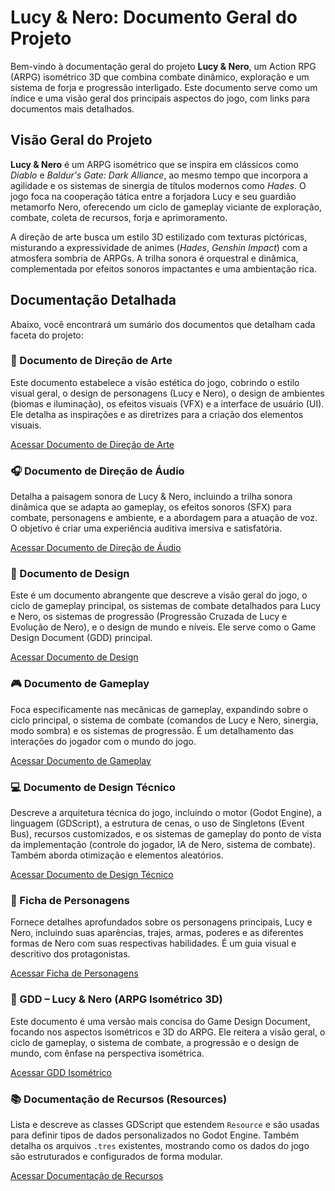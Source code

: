# Lucy & Nero: Documento Geral do Projeto

Bem-vindo à documentação geral do projeto **Lucy & Nero**, um Action RPG (ARPG) isométrico 3D que combina combate dinâmico, exploração e um sistema de forja e progressão interligado. Este documento serve como um índice e uma visão geral dos principais aspectos do jogo, com links para documentos mais detalhados.

## Visão Geral do Projeto

**Lucy & Nero** é um ARPG isométrico que se inspira em clássicos como *Diablo* e *Baldur's Gate: Dark Alliance*, ao mesmo tempo que incorpora a agilidade e os sistemas de sinergia de títulos modernos como *Hades*. O jogo foca na cooperação tática entre a forjadora Lucy e seu guardião metamorfo Nero, oferecendo um ciclo de gameplay viciante de exploração, combate, coleta de recursos, forja e aprimoramento.

A direção de arte busca um estilo 3D estilizado com texturas pictóricas, misturando a expressividade de animes (*Hades*, *Genshin Impact*) com a atmosfera sombria de ARPGs. A trilha sonora é orquestral e dinâmica, complementada por efeitos sonoros impactantes e uma ambientação rica.

## Documentação Detalhada

Abaixo, você encontrará um sumário dos documentos que detalham cada faceta do projeto:

### 🎨 Documento de Direção de Arte

Este documento estabelece a visão estética do jogo, cobrindo o estilo visual geral, o design de personagens (Lucy e Nero), o design de ambientes (biomas e iluminação), os efeitos visuais (VFX) e a interface de usuário (UI). Ele detalha as inspirações e as diretrizes para a criação dos elementos visuais.

[Acessar Documento de Direção de Arte](./DocumentoDeArte.pdf)

### 🎧 Documento de Direção de Áudio

Detalha a paisagem sonora de Lucy & Nero, incluindo a trilha sonora dinâmica que se adapta ao gameplay, os efeitos sonoros (SFX) para combate, personagens e ambiente, e a abordagem para a atuação de voz. O objetivo é criar uma experiência auditiva imersiva e satisfatória.

[Acessar Documento de Direção de Áudio](./DocumentoDeAudio.pdf)

### 📜 Documento de Design

Este é um documento abrangente que descreve a visão geral do jogo, o ciclo de gameplay principal, os sistemas de combate detalhados para Lucy e Nero, os sistemas de progressão (Progressão Cruzada de Lucy e Evolução de Nero), e o design de mundo e níveis. Ele serve como o Game Design Document (GDD) principal.

[Acessar Documento de Design](./DocumentoDeDesign.pdf)

### 🎮 Documento de Gameplay

Foca especificamente nas mecânicas de gameplay, expandindo sobre o ciclo principal, o sistema de combate (comandos de Lucy e Nero, sinergia, modo sombra) e os sistemas de progressão. É um detalhamento das interações do jogador com o mundo do jogo.

[Acessar Documento de Gameplay](./DocumentoDeGameplay.pdf)

### 💻 Documento de Design Técnico

Descreve a arquitetura técnica do jogo, incluindo o motor (Godot Engine), a linguagem (GDScript), a estrutura de cenas, o uso de Singletons (Event Bus), recursos customizados, e os sistemas de gameplay do ponto de vista da implementação (controle do jogador, IA de Nero, sistema de combate). Também aborda otimização e elementos aleatórios.

[Acessar Documento de Design Técnico](./DocumentoTecnico.pdf)

### 🌌 Ficha de Personagens

Fornece detalhes aprofundados sobre os personagens principais, Lucy e Nero, incluindo suas aparências, trajes, armas, poderes e as diferentes formas de Nero com suas respectivas habilidades. É um guia visual e descritivo dos protagonistas.

[Acessar Ficha de Personagens](./FichaDePersonagens.pdf)

### 📜 GDD – Lucy & Nero (ARPG Isométrico 3D)

Este documento é uma versão mais concisa do Game Design Document, focando nos aspectos isométricos e 3D do ARPG. Ele reitera a visão geral, o ciclo de gameplay, o sistema de combate, a progressão e o design de mundo, com ênfase na perspectiva isométrica.

[Acessar GDD Isométrico](./Isometrico.pdf)

### 📚 Documentação de Recursos (Resources)

Lista e descreve as classes GDScript que estendem `Resource` e são usadas para definir tipos de dados personalizados no Godot Engine. Também detalha os arquivos `.tres` existentes, mostrando como os dados do jogo são estruturados e configurados de forma modular.

[Acessar Documentação de Recursos](./Resources.pdf)
